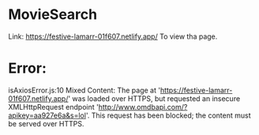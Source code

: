 # MovieSearch
Link: https://festive-lamarr-01f607.netlify.app/ To view tha page.

# Error:
isAxiosError.js:10 Mixed Content: The page at 'https://festive-lamarr-01f607.netlify.app/' was loaded over HTTPS, but requested an insecure XMLHttpRequest endpoint 'http://www.omdbapi.com/?apikey=aa927e6a&s=lol'. This request has been blocked; the content must be served over HTTPS.

